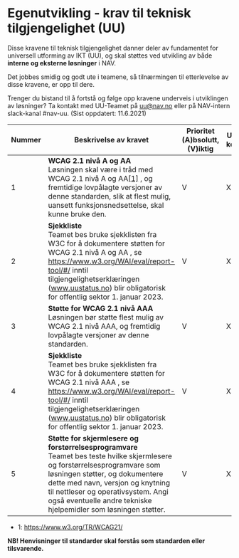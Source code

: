# Egenutvikling - krav til teknisk tilgjengelighet (UU)
Disse kravene til teknisk tilgjengelighet danner deler av fundamentet for universell utforming av IKT (UU), og skal støttes ved utvikling av både **interne og eksterne løsninger** i NAV. 

Det jobbes smidig og godt ute i teamene, så tilnærmingen til etterlevelse av disse kravene, er opp til dere.

Trenger du bistand til å fortstå og følge opp kravene underveis i utviklingen av løsninger? Ta kontakt med UU-Teamet på uu@nav.no eller på NAV-intern slack-kanal #nav-uu. (Sist oppdatert: 11.6.2021)

 Nummer | Beskrivelse av kravet | Prioritet (A)bsolutt, (V)iktig | Utdypende kommentar
------------ | ------------- | ------------ | -------------
1 | **WCAG 2.1 nivå A og AA** </br> Løsningen skal være i tråd med WCAG 2.1 nivå A og AA<a href="#fn-1">[1]</a> , og fremtidige lovpålagte versjoner av denne standarden, slik at flest mulig, uansett funksjonsnedsettelse, skal kunne bruke den.| V | X
2 | **Sjekkliste** </br> Teamet bes bruke sjekklisten fra W3C for å dokumentere støtten for WCAG 2.1 nivå A og AA , se https://www.w3.org/WAI/eval/report-tool/#/ inntil tilgjengelighetserklæringen (www.uustatus.no) blir obligatorisk for offentlig sektor 1. januar 2023. | V | X
3 | **Støtte for WCAG 2.1 nivå AAA** </br> Løsningen bør støtte flest mulig av WCAG 2.1 nivå AAA, og fremtidig lovpålagte versjoner av denne standarden.| V | X
4 | **Sjekkliste** </br> Teamet bes bruke sjekklisten fra W3C for å dokumentere støtten for WCAG 2.1 nivå AAA , se https://www.w3.org/WAI/eval/report-tool/#/ inntil tilgjengelighetserklæringen (www.uustatus.no) blir obligatorisk for offentlig sektor 1. januar 2023. | V | X
5 | **Støtte for skjermlesere og forstørrelsesprogramvare** </br> Teamet bes teste hvilke skjermlesere og forstørrelsesprogramvare som løsningen støtter, og dokumentere dette med navn, versjon og knytning til nettleser og operativsystem. Angi også eventuelle andre tekniske hjelpemidler som løsningen støtter.| V | X

- <span id="fn-1">1</span>: https://www.w3.org/TR/WCAG21/

**NB! Henvisninger til standarder skal forstås som standarden eller tilsvarende.**

